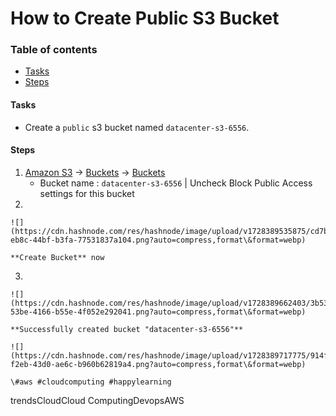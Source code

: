 # How to Create Public S3 Bucket

### Table of contents

* [Tasks](broken-reference)
* [Steps](broken-reference)

#### Tasks <a href="#heading-tasks" id="heading-tasks"></a>

* Create a `public` s3 bucket named `datacenter-s3-6556`.

#### Steps <a href="#heading-steps" id="heading-steps"></a>

1. [Amazon S3](https://us-east-1.console.aws.amazon.com/s3/get-started?region=us-east-1\&bucketType=general) → [Buckets](https://us-east-1.console.aws.amazon.com/s3/buckets?region=us-east-1\&bucketType=general) → [Buckets](https://us-east-1.console.aws.amazon.com/s3/buckets?region=us-east-1\&bucketType=general)
   * Bucket name : `datacenter-s3-6556` | Uncheck Block Public Access settings for this bucket
2.

    ![](https://cdn.hashnode.com/res/hashnode/image/upload/v1728389535875/cd7b213b-eb8c-44bf-b3fa-77531837a104.png?auto=compress,format\&format=webp)

    **Create Bucket** now
3.

    ![](https://cdn.hashnode.com/res/hashnode/image/upload/v1728389662403/3b53fb41-53be-4166-b55e-4f052e292041.png?auto=compress,format\&format=webp)

    **Successfully created bucket "datacenter-s3-6556"**

    ![](https://cdn.hashnode.com/res/hashnode/image/upload/v1728389717775/914f6f2e-f2eb-43d0-ae6c-b960b62819a4.png?auto=compress,format\&format=webp)

    \#aws #cloudcomputing #happylearning

trendsCloudCloud ComputingDevopsAWS
